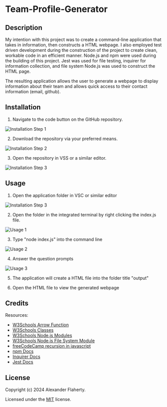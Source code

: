 # Team-Profile-Generator


## Description
My intention with this project was to create a command-line application that takes in information, then constructs a HTML webpage. I also employed test driven development during the construction of the project to create clean, workable code in an efficient manner.
Node.js and npm were used during the building of this project. Jest was used for file testing, inquirer for information collection, and file system Node.js was used to construct the HTML page.

The resulting application allows the user to generate a webpage to display information about their team and allows quick access to their contact information (email, github).

## Installation


1. Navigate to the code button on the GitHub repository.


![Installation Step 1](/assets/images/installation-step1.png)


2. Download the repository via your preferred means.


![Installation Step 2](/assets/images/installation-step2.png)


3. Open the repository in VSS or a similar editor.


![Installation Step 3](/assets/images/installation-step3.png)



## Usage


1. Open the application folder in VSC or similar editor

![Installation Step 3](/assets/images/installation-step3.png)

2. Open the folder in the integrated terminal by right clicking the index.js file.

![Usage 1](/assets/images/usage1.png)

3. Type "node index.js" into the command line

![Usage 2](/assets/images/usage2.png)

4. Answer the question prompts

![Usage 3](/assets/images/usage3.png)

5. The application will create a HTML file into the folder title "output"

6. Open the HTML file to view the generated webpage


## Credits

Resources:
- [W3Schools Arrow Function](https://www.w3schools.com/js/js_arrow_function.asp)
- [W3Schools Classes](https://www.w3schools.com/js/js_classes.asp)
- [W3Schools Node.js Modules](https://www.w3schools.com/nodejs/nodejs_modules.asp)
- [W3Schools Node.js File System Module](https://www.w3schools.com/nodejs/nodejs_filesystem.asp)
- [freeCodeCamp recursion in javascript](https://www.freecodecamp.org/news/recursion-in-javascript/)
- [npm Docs](https://docs.npmjs.com/)
- [Inquirer Docs](https://www.npmjs.com/package/inquirer)
- [Jest Docs](https://jestjs.io/docs/getting-started)


## License
Copyright (c) 2024 Alexander Flaherty.

Licensed under the [MIT](LICENSE) license.